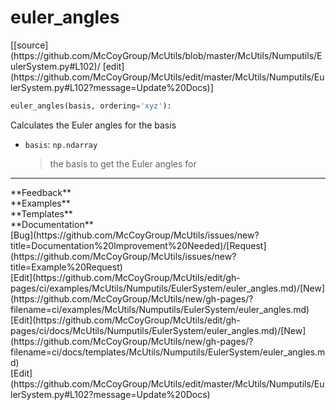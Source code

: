 # <a id="McUtils.Numputils.EulerSystem.euler_angles">euler_angles</a>
<div class="docs-source-link" markdown="1">
[[source](https://github.com/McCoyGroup/McUtils/blob/master/McUtils/Numputils/EulerSystem.py#L102)/
[edit](https://github.com/McCoyGroup/McUtils/edit/master/McUtils/Numputils/EulerSystem.py#L102?message=Update%20Docs)]
</div>

```python
euler_angles(basis, ordering='xyz'): 
```
Calculates the Euler angles for the basis
  - `basis`: `np.ndarray`
    > the basis to get the Euler angles for











---


<div markdown="1" class="text-secondary">
<div class="container">
  <div class="row">
   <div class="col" markdown="1">
**Feedback**   
</div>
   <div class="col" markdown="1">
**Examples**   
</div>
   <div class="col" markdown="1">
**Templates**   
</div>
   <div class="col" markdown="1">
**Documentation**   
</div>
   <div class="col" markdown="1">
   
</div>
   <div class="col" markdown="1">
   
</div>
   <div class="col" markdown="1">
   
</div>
</div>
  <div class="row">
   <div class="col" markdown="1">
[Bug](https://github.com/McCoyGroup/McUtils/issues/new?title=Documentation%20Improvement%20Needed)/[Request](https://github.com/McCoyGroup/McUtils/issues/new?title=Example%20Request)   
</div>
   <div class="col" markdown="1">
[Edit](https://github.com/McCoyGroup/McUtils/edit/gh-pages/ci/examples/McUtils/Numputils/EulerSystem/euler_angles.md)/[New](https://github.com/McCoyGroup/McUtils/new/gh-pages/?filename=ci/examples/McUtils/Numputils/EulerSystem/euler_angles.md)   
</div>
   <div class="col" markdown="1">
[Edit](https://github.com/McCoyGroup/McUtils/edit/gh-pages/ci/docs/McUtils/Numputils/EulerSystem/euler_angles.md)/[New](https://github.com/McCoyGroup/McUtils/new/gh-pages/?filename=ci/docs/templates/McUtils/Numputils/EulerSystem/euler_angles.md)   
</div>
   <div class="col" markdown="1">
[Edit](https://github.com/McCoyGroup/McUtils/edit/master/McUtils/Numputils/EulerSystem.py#L102?message=Update%20Docs)   
</div>
   <div class="col" markdown="1">
   
</div>
   <div class="col" markdown="1">
   
</div>
   <div class="col" markdown="1">
   
</div>
</div>
</div>
</div>